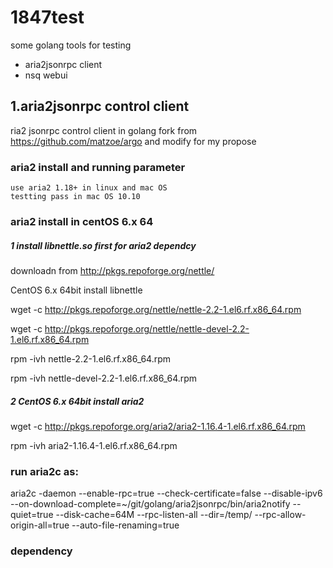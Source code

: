 # 1847test

some golang tools for testing
- aria2jsonrpc client
- nsq webui

## 1.aria2jsonrpc control client

ria2 jsonrpc control client in golang
fork from https://github.com/matzoe/argo and modify for my propose

### aria2 install and running parameter
    use aria2 1.18+ in linux and mac OS
    testting pass in mac OS 10.10

### aria2 install in centOS 6.x 64

##### 1 install libnettle.so first for aria2 dependcy

 downloadn from http://pkgs.repoforge.org/nettle/

CentOS 6.x 64bit install libnettle

wget -c http://pkgs.repoforge.org/nettle/nettle-2.2-1.el6.rf.x86_64.rpm

wget -c http://pkgs.repoforge.org/nettle/nettle-devel-2.2-1.el6.rf.x86_64.rpm

rpm -ivh nettle-2.2-1.el6.rf.x86_64.rpm

rpm -ivh nettle-devel-2.2-1.el6.rf.x86_64.rpm

##### 2 CentOS 6.x 64bit install aria2

wget -c http://pkgs.repoforge.org/aria2/aria2-1.16.4-1.el6.rf.x86_64.rpm

rpm -ivh aria2-1.16.4-1.el6.rf.x86_64.rpm


### run aria2c as:

aria2c  -daemon --enable-rpc=true --check-certificate=false --disable-ipv6 --on-download-complete=~/git/golang/aria2jsonrpc/bin/aria2notify --quiet=true --disk-cache=64M --rpc-listen-all --dir=/temp/ --rpc-allow-origin-all=true --auto-file-renaming=true

### dependency

 
